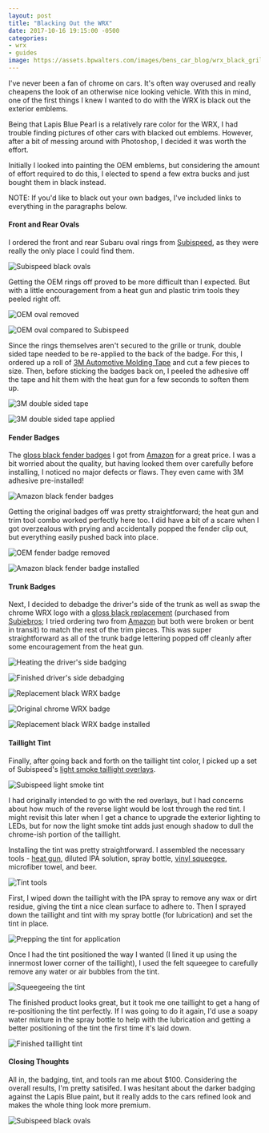 ```yaml
---
layout: post
title: "Blacking Out the WRX"
date: 2017-10-16 19:15:00 -0500
categories:
- wrx
- guides
image: https://assets.bpwalters.com/images/bens_car_blog/wrx_black_grille_1.jpg
---
```


<span class="is-first-letter">I</span>'ve  never been a fan of chrome on cars.  It's often way overused and really cheapens the look of an otherwise nice looking vehicle.  With this in mind, one of the first things I knew I wanted to do with the WRX is black out the exterior emblems.

Being that Lapis Blue Pearl is a relatively rare color for the WRX, I had trouble finding pictures of other cars with blacked out emblems.  However, after a bit of messing around with Photoshop, I decided it was worth the effort.

Initially I looked into painting the OEM emblems, but considering the amount of effort required to do this, I elected to spend a few extra bucks and just bought them in black instead.

NOTE: If you'd like to black out your own badges, I've included links to everything in the paragraphs below.

#### Front and Rear Ovals

I ordered the front and rear Subaru oval rings from [Subispeed](http://www.subispeed.com/front-and-rear-emblem-frames-gloss-black-2015-wrx-2015-sti), as they were really the only place I could find them.

![Subispeed black ovals](https://assets.bpwalters.com/images/bens_car_blog/wrx_blackout_1.jpg)

Getting the OEM rings off proved to be more difficult than I expected.  But with a little encouragement from a heat gun and plastic trim tools they peeled right off.

![OEM oval removed](https://assets.bpwalters.com/images/bens_car_blog/wrx_blackout_2.jpg)

![OEM oval compared to Subispeed](https://assets.bpwalters.com/images/bens_car_blog/wrx_blackout_3.jpg)

Since the rings themselves aren't secured to the grille or trunk, double sided tape needed to be re-applied to the back of the badge.  For this, I ordered up a roll of [3M Automotive Molding Tape](http://amzn.to/2xKJSw0) and cut a few pieces to size.  Then, before sticking the badges back on, I peeled the adhesive off the tape and hit them with the heat gun for a few seconds to soften them up.

![3M double sided tape](https://assets.bpwalters.com/images/bens_car_blog/wrx_blackout_4.jpg)

![3M double sided tape applied](https://assets.bpwalters.com/images/bens_car_blog/wrx_blackout_5.jpg)

#### Fender Badges

The [gloss black fender badges](http://amzn.to/2yOzZO0) I got from [Amazon](http://amzn.to/2yOzZO0) for a great price.  I was a bit worried about the quality, but having looked them over carefully before installing, I noticed no major defects or flaws.  They even came with 3M adhesive pre-installed!

![Amazon black fender badges](https://assets.bpwalters.com/images/bens_car_blog/wrx_blackout_6.jpg)

Getting the original badges off was pretty straightforward; the heat gun and trim tool combo worked perfectly here too.  I did have a bit of a scare when I got overzealous with prying and accidentally popped the fender clip out, but everything easily pushed back into place.

![OEM fender badge removed](https://assets.bpwalters.com/images/bens_car_blog/wrx_blackout_7.jpg)

![Amazon black fender badge installed](https://assets.bpwalters.com/images/bens_car_blog/wrx_blackout_8.jpg)

#### Trunk Badges

Next, I decided to debadge the driver's side of the trunk as well as swap the chrome WRX logo with a [gloss black replacement](http://amzn.to/2zeypBm) (purchased from [Subiebros](http://subiebros.com/wrx-trunk-badge/); I tried ordering two from [Amazon](http://amzn.to/2zeypBm) but both were broken or bent in transit) to match the rest of the trim pieces.  This was super straightforward as all of the trunk badge lettering popped off cleanly after some encouragement from the heat gun.

![Heating the driver's side badging](https://assets.bpwalters.com/images/bens_car_blog/wrx_debadge_1.jpg)

![Finished driver's side debadging](https://assets.bpwalters.com/images/bens_car_blog/wrx_debadge_2.jpg)

![Replacement black WRX badge](https://assets.bpwalters.com/images/bens_car_blog/wrx_black_badge_1.jpg)

![Original chrome WRX badge](https://assets.bpwalters.com/images/bens_car_blog/wrx_black_badge_3.jpg)

![Replacement black WRX badge installed](https://assets.bpwalters.com/images/bens_car_blog/wrx_black_badge_2.jpg)

#### Taillight Tint

Finally, after going back and forth on the taillight tint color, I picked up a set of Subispeed's [light smoke taillight overlays](http://www.subispeed.com/tail-light-blackout-tinted-overlay-2015-wrx-2015-sti).

![Subispeed light smoke tint](https://assets.bpwalters.com/images/bens_car_blog/wrx_taillight_tint_5.jpg)

I had originally intended to go with the red overlays, but I had concerns about how much of the reverse light would be lost through the red tint.  I might revisit this later when I get a chance to upgrade the exterior lighting to LEDs, but for now the light smoke tint adds just enough shadow to dull the chrome-ish portion of the taillight.

Installing the tint was pretty straightforward.  I assembled the necessary tools - [heat gun](http://amzn.to/2zgVa7F), diluted IPA solution, spray bottle, [vinyl squeegee](http://amzn.to/2xOJmNv), microfiber towel, and beer.

![Tint tools](https://assets.bpwalters.com/images/bens_car_blog/wrx_taillight_tint_1.jpg)

First, I wiped down the taillight with the IPA spray to remove any wax or dirt residue, giving the tint a nice clean surface to adhere to.  Then I sprayed down the taillight and tint with my spray bottle (for lubrication) and set the tint in place.

![Prepping the tint for application](https://assets.bpwalters.com/images/bens_car_blog/wrx_taillight_tint_2.jpg)

Once I had the tint positioned the way I wanted (I lined it up using the innermost lower corner of the taillight), I used the felt squeegee to carefully remove any water or air bubbles from the tint.

![Squeegeeing the tint](https://assets.bpwalters.com/images/bens_car_blog/wrx_taillight_tint_3.jpg)

The finished product looks great, but it took me one taillight to get a hang of re-positioning the tint perfectly.  If I was going to do it again, I'd use a soapy water mixture in the spray bottle to help with the lubrication and getting a better positioning of the tint the first time it's laid down.

![Finished taillight tint](https://assets.bpwalters.com/images/bens_car_blog/wrx_taillight_tint_4.jpg)

#### Closing Thoughts

All in, the badging, tint, and tools ran me about $100.  Considering the overall results, I'm pretty satisifed.  I was hesitant about the darker badging against the Lapis Blue paint, but it really adds to the cars refined look and makes the whole thing look more premium.

![Subispeed black ovals](https://assets.bpwalters.com/images/bens_car_blog/wrx_black_grille_1.jpg)